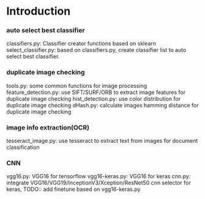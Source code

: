 # Introduction

### auto select best classifier 
classifiers.py: Classifier creator functions based on sklearn 
select_classifier.py: based on classifiers.py, create classifier list to auto select best classifier.

### duplicate image checking 
tools.py: some common functions for image processing
feature_detection.py: use SIFT/SURF/ORB to extract image features for duplicate image checking
hist_detection.py: use color distribution for duplicate image checking
dHash.py: calculate images hamming distance for duplicate image checking

### image info extraction(OCR) 
tesseract_image.py: use tesseract to extract text from images for document classification

### CNN
vgg16.py: VGG16 for tensorflow
vgg16-keras.py: VGG16 for keras
cnn.py: integrate VGG16/VGG19/InceptionV3/Xception/ResNet50 cnn selector for keras, TODO:: add finetune based on vgg16-keras.py
